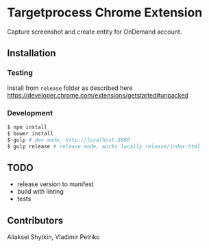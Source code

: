 # Targetprocess Chrome Extension

Capture screenshot and create entity for OnDemand account.

## Installation

### Testing

Install from `release` folder as described here https://developer.chrome.com/extensions/getstarted#unpacked

### Development

```sh
$ npm install
$ bower install
$ gulp # dev mode, http://localhost:8080
$ gulp release # release mode, works locally release/index.html
```

## TODO

- release version to manifest
- build with linting
- tests

## Contributors

Aliaksei Shytkin, Vladimir Petriko
